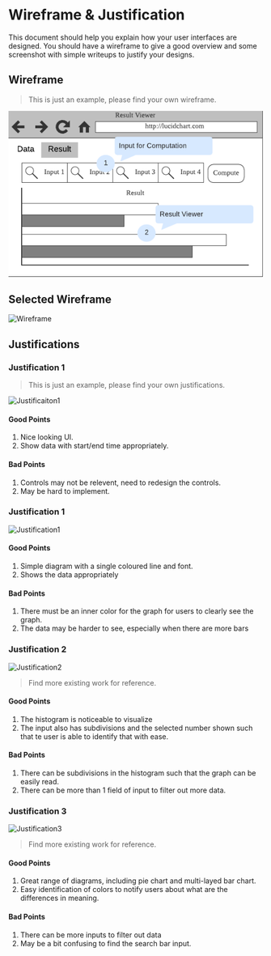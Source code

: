 # Wireframe & Justification

This document should help you explain how your user interfaces are designed. You should have a wireframe to give a good overview and some screenshot with simple writeups to justify your designs.

## Wireframe

> This is just an example, please find your own wireframe.

![Wireframe](assets/sample-wireframe-result-viewer-frontend.png)

## Selected Wireframe
![Wireframe](selectedWireframes/frontend/resultViewer1.png)

## Justifications

### Justification 1

> This is just an example, please find your own justifications.

![Justificaiton1](https://blog.nusmods.com/img/nusmods-r/timetable-desktop-dark.png)

#### Good Points

1. Nice looking UI.
2. Show data with start/end time appropriately.

#### Bad Points

1. Controls may not be relevent, need to redesign the controls.
2. May be hard to implement.

### Justification 1
![Justification1](https://www.paulamoraga.com/book-geospatial/figures/shinyintroappexample1t.png)

#### Good Points
1. Simple diagram with a single coloured line and font.
2. Shows the data appropriately

#### Bad Points
1. There must be an inner color for the graph for users to clearly see the graph.
2. The data may be harder to see, especially when there are more bars

### Justification 2
![Justification2](https://shiny.rstudio.com/images/examples/01_hello.png)
> Find more existing work for reference.

#### Good Points
1. The histogram is noticeable to visualize
2. The input also has subdivisions and the selected number shown such that te user is able to identify that with ease.

#### Bad Points
1. There can be subdivisions in the histogram such that the graph can be easily read.
2. There can be more than 1 field of input to filter out more data.
### Justification 3
![Justification3](https://sitebulb.com/media/1731/data-viz-hero.png)

> Find more existing work for reference.

#### Good Points
1. Great range of diagrams, including pie chart and multi-layed bar chart.
2. Easy identification of colors to notify users about what are the differences in meaning.

#### Bad Points
1. There can be more inputs to filter out data
2. May be a bit confusing to find the search bar input.